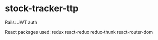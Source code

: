 # stock-tracker-ttp

Rails:
JWT auth

React packages used:
redux
react-redux
redux-thunk
react-router-dom